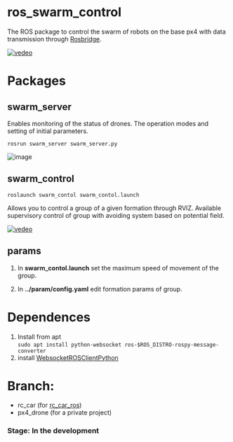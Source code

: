 # ros_swarm_control
The ROS package to control the swarm of robots on the base px4 with data transmission through [Rosbridge](http://wiki.ros.org/rosbridge_suite).


[![vedeo](https://img.youtube.com/vi/lle68ZXVatA/0.jpg)](https://www.youtube.com/watch?v=lle68ZXVatA)

# Packages
## swarm_server

Enables monitoring of the status of drones. The operation modes and setting of initial parameters.

`
rosrun swarm_server swarm_server.py
`

![image](https://i.ibb.co/fNkZr8Z/Screenshot-from-2019-07-02-12-05-22.png)


## swarm_control

``
roslaunch swarm_contol swarm_contol.launch 
``

Allows you to control a group of a given formation through RVIZ.
Available supervisory control of group with avoiding system based on potential field.

[![vedeo](https://img.youtube.com/vi/i1Cbbq-XMGQ/0.jpg)](https://www.youtube.com/watch?v=i1Cbbq-XMGQ)

## params
1. In **swarm_contol.launch** set the maximum speed of movement of the group.

2. In **../param/config.yaml** edit formation params of group.

# Dependences

1. Install from apt <br> 
`
sudo apt install python-websocket ros-$ROS_DISTRO-rospy-message-converter
`
2. install [WebsocketROSClientPython
](https://github.com/GigaFlopsis/rospy_websocker_client)


# Branch:
* rc_car (for [rc_car_ros](https://github.com/GigaFlopsis/rc_car_ros))
* px4_drone (for a private project)

### Stage: In the development
